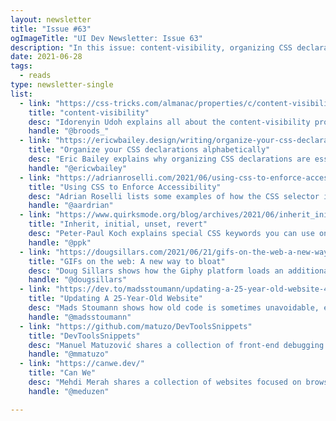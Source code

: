 ```yaml
---
layout: newsletter
title: "Issue #63"
ogImageTitle: "UI Dev Newsletter: Issue 63"
description: "In this issue: content-visibility, organizing CSS declarations, DevTools snippets, and more."
date: 2021-06-28
tags:
  - reads
type: newsletter-single
list:
  - link: "https://css-tricks.com/almanac/properties/c/content-visibility/"
    title: "content-visibility"
    desc: "Idorenyin Udoh explains all about the content-visibility property in CSS."
    handle: "@broods_"
  - link: "https://ericwbailey.design/writing/organize-your-css-declarations-alphabetically/"
    title: "Organize your CSS declarations alphabetically"
    desc: "Eric Bailey explains why organizing CSS declarations are essential and why using alphabetical order might be the best solution."
    handle: "@ericwbailey"
  - link: "https://adrianroselli.com/2021/06/using-css-to-enforce-accessibility.html"
    title: "Using CSS to Enforce Accessibility"
    desc: "Adrian Roselli lists some examples of how the CSS selector is keying off the HTML, what WCAG Success Criteria they help support, and if there are any gotchas."
    handle: "@aardrian"
  - link: "https://www.quirksmode.org/blog/archives/2021/06/inherit_initial.html"
    title: "Inherit, initial, unset, revert"
    desc: "Peter-Paul Koch explains special CSS keywords you can use on any CSS property, where and when to use them to the greatest effect, and which ones should exist, but not."
    handle: "@ppk"
  - link: "https://dougsillars.com/2021/06/21/gifs-on-the-web-a-new-way-to-bloat/"
    title: "GIFs on the web: A new way to bloat"
    desc: "Doug Sillars shows how the Giphy platform loads an additional 300+ KB of code to your site when embedding GIFs."
    handle: "@dougsillars"
  - link: "https://dev.to/madsstoumann/updating-a-25-year-old-website-42jm"
    title: "Updating A 25-Year-Old Website"
    desc: "Mads Stoumann shows how old code is sometimes unavoidable, either because of scope or costs, but it can teach you a thing or two."
    handle: "@madsstoumann"
  - link: "https://github.com/matuzo/DevToolsSnippets"
    title: "DevToolsSnippets"
    desc: "Manuel Matuzović shares a collection of front-end debugging script snippets to be used in the Sources panel in Chrome DevTools."
    handle: "@mmatuzo"
  - link: "https://canwe.dev/"
    title: "Can We"
    desc: "Mehdi Merah shares a collection of websites focused on browser usage and features."
    handle: "@meduzen"

---
```

